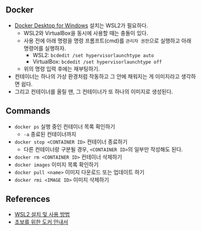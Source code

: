 ## Docker

- [Docker Desktop for Windows](https://hub.docker.com/editions/community/docker-ce-desktop-windows/) 설치는 WSL2가 필요하다.
  - WSL2와 VirtualBox을 동시에 사용할 때는 충돌이 있다.
  - 사용 전에 아래 명령을 명령 프롬프트(cmd)를 `관리자 권한`으로 실행하고 아래 명령어를 실행하자.
    - WSL2: `bcdedit /set hypervisorlaunchtype auto`
    - VirtualBox: `bcdedit /set hypervisorlaunchtype off`
  - 위의 명령 입력 후에는 재부팅하기.
- 컨테이너는 하나의 가상 환경처럼 작동하고 그 안에 채워지는 게 이미지라고 생각하면 쉽다.
- 그리고 컨테이너를 올릴 땐, 그 컨테이너가 또 하나의 이미지로 생성된다.

## Commands

- `docker ps` 실행 중인 컨테이너 목록 확인하기
  - `-a` 종료된 컨테이너까지
- `docker stop <CONTAINER ID>` 컨테이너 종료하기
  - 다른 컨테이너랑 구분될 경우, `<CONTAINER ID>`의 일부만 작성해도 된다.
- `docker rm <CONTAINER ID>` 컨테이너 삭제하기
- `docker images` 이미지 목록 확인하기
- `docker pull <name>` 이미지 다운로드 또는 업데이트 하기
- `docker rmi <IMAGE ID>` 이미지 삭제하기

## References

- [WSL2 설치 및 사용 방법](https://www.44bits.io/ko/post/wsl2-install-and-basic-usage)
- [초보를 위한 도커 안내서](https://subicura.com/2017/01/19/docker-guide-for-beginners-1.html)
